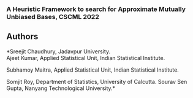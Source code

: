 ### A Heuristic Framework to search for Approximate Mutually Unbiased Bases, CSCML 2022

## Authors
*Sreejit Chaudhury, Jadavpur University.    
Ajeet Kumar, Applied Statistical Unit, Indian Statistical Institute. 

Subhamoy Maitra, Applied Statistical Unit, Indian Statistical Institute. 


Somjit Roy, Department of Statistics, University of Calcutta. 
Sourav Sen Gupta, Nanyang Technological University.*
